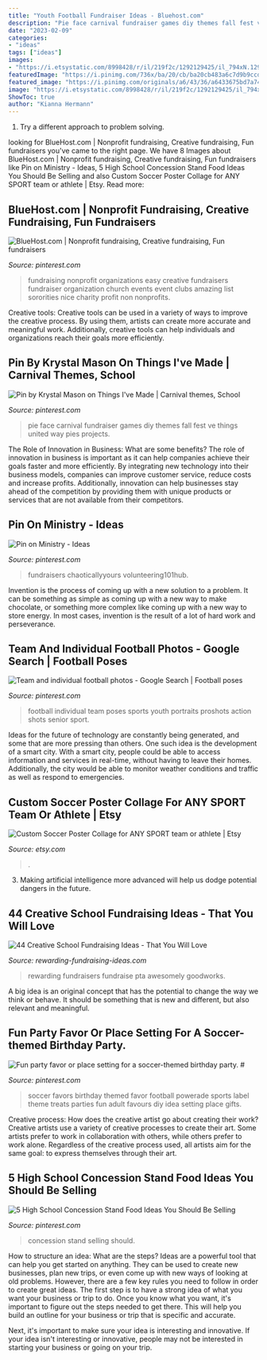 ```yaml
---
title: "Youth Football Fundraiser Ideas - Bluehost.com"
description: "Pie face carnival fundraiser games diy themes fall fest ve things united way pies projects"
date: "2023-02-09"
categories:
- "ideas"
tags: ["ideas"]
images:
- "https://i.etsystatic.com/8998428/r/il/219f2c/1292129425/il_794xN.1292129425_5yib.jpg"
featuredImage: "https://i.pinimg.com/736x/ba/20/cb/ba20cb483a6c7d9b9ccd95a5364957e7.jpg"
featured_image: "https://i.pinimg.com/originals/a6/43/36/a6433675bd7a742e25369dfd25339a78.jpg"
image: "https://i.etsystatic.com/8998428/r/il/219f2c/1292129425/il_794xN.1292129425_5yib.jpg"
ShowToc: true
author: "Kianna Hermann"
---
```



1. Try a different approach to problem solving.

	

		
looking for BlueHost.com | Nonprofit fundraising, Creative fundraising, Fun fundraisers you've came to the right page. We have 8 Images about BlueHost.com | Nonprofit fundraising, Creative fundraising, Fun fundraisers like Pin on Ministry - Ideas, 5 High School Concession Stand Food Ideas You Should Be Selling and also Custom Soccer Poster Collage for ANY SPORT team or athlete | Etsy. Read more:
		
    
## BlueHost.com | Nonprofit Fundraising, Creative Fundraising, Fun Fundraisers

<img loading=lazy src="https://i.pinimg.com/736x/b4/41/37/b441378ff7dc71b92c10cd8fc43d18b8--nonprofit-fundraising-fundraising-ideas.jpg" onerror="this.onerror=null;this.src='https://tse3.mm.bing.net/th?id=OIP.0wvmmA8qfhx0n-zTXrpfeQHaSh&amp;pid=15.1';" alt="BlueHost.com | Nonprofit fundraising, Creative fundraising, Fun fundraisers">

_Source: pinterest.com_

>fundraising nonprofit organizations easy creative fundraisers fundraiser organization church events event clubs amazing list sororities nice charity profit non nonprofits. 

	

Creative tools:
Creative tools can be used in a variety of ways to improve the creative process. By using them, artists can create more accurate and meaningful work. Additionally, creative tools can help individuals and organizations reach their goals more efficiently.

    
## Pin By Krystal Mason On Things I&#039;ve Made | Carnival Themes, School

<img loading=lazy src="https://i.pinimg.com/736x/20/cd/a8/20cda87d5170f24d7f88b4f7bd4924b1--carnival-ideas-carnival-games.jpg" onerror="this.onerror=null;this.src='https://tse3.mm.bing.net/th?id=OIP.ayJg4DJtifkr7Au4LvkQaQHaJ3&amp;pid=15.1';" alt="Pin by Krystal Mason on Things I&#039;ve Made | Carnival themes, School">

_Source: pinterest.com_

>pie face carnival fundraiser games diy themes fall fest ve things united way pies projects. 

	

The Role of Innovation in Business: What are some benefits?
The role of innovation in business is important as it can help companies achieve their goals faster and more efficiently. By integrating new technology into their business models, companies can improve customer service, reduce costs and increase profits. Additionally, innovation can help businesses stay ahead of the competition by providing them with unique products or services that are not available from their competitors.

    
## Pin On Ministry - Ideas

<img loading=lazy src="https://i.pinimg.com/736x/92/54/e0/9254e0e5349f1eda477f726b6994fa82.jpg" onerror="this.onerror=null;this.src='https://tse4.mm.bing.net/th?id=OIP.1uNVcfaxLWlUwFx-hgStwAHaLH&amp;pid=15.1';" alt="Pin on Ministry - Ideas">

_Source: pinterest.com_

>fundraisers chaoticallyyours volunteering101hub. 

	

Invention is the process of coming up with a new solution to a problem. It can be something as simple as coming up with a new way to make chocolate, or something more complex like coming up with a new way to store energy. In most cases, invention is the result of a lot of hard work and perseverance.

    
## Team And Individual Football Photos - Google Search | Football Poses

<img loading=lazy src="https://i.pinimg.com/736x/73/e1/91/73e19106965ac91d3c0b619a4df17675--football-poses-youth-football.jpg" onerror="this.onerror=null;this.src='https://tse1.mm.bing.net/th?id=OIP.a8TnbZqrIjytX-VW2PhJcwHaLH&amp;pid=15.1';" alt="Team and individual football photos - Google Search | Football poses">

_Source: pinterest.com_

>football individual team poses sports youth portraits proshots action shots senior sport. 

	

Ideas for the future of technology are constantly being generated, and some that are more pressing than others. One such idea is the development of a smart city. With a smart city, people could be able to access information and services in real-time, without having to leave their homes. Additionally, the city would be able to monitor weather conditions and traffic as well as respond to emergencies.

    
## Custom Soccer Poster Collage For ANY SPORT Team Or Athlete | Etsy

<img loading=lazy src="https://i.etsystatic.com/8998428/r/il/219f2c/1292129425/il_794xN.1292129425_5yib.jpg" onerror="this.onerror=null;this.src='https://tse1.mm.bing.net/th?id=OIP.dSD_sQuoD5LZOYt_DaiM8wHaJ3&amp;pid=15.1';" alt="Custom Soccer Poster Collage for ANY SPORT team or athlete | Etsy">

_Source: etsy.com_

>. 

	

3. Making artificial intelligence more advanced will help us dodge potential dangers in the future.

    
## 44 Creative School Fundraising Ideas - That You Will Love

<img loading=lazy src="https://www.rewarding-fundraising-ideas.com/images/44-creative-school-ideas.jpg" onerror="this.onerror=null;this.src='https://tse1.mm.bing.net/th?id=OIP._oDO-AyjwQkteLm3zOMobAHaLH&amp;pid=15.1';" alt="44 Creative School Fundraising Ideas - That You Will Love">

_Source: rewarding-fundraising-ideas.com_

>rewarding fundraisers fundraise pta awesomely goodworks. 

	

A big idea is an original concept that has the potential to change the way we think or behave. It should be something that is new and different, but also relevant and meaningful.

    
## Fun Party Favor Or Place Setting For A Soccer-themed Birthday Party. #

<img loading=lazy src="https://i.pinimg.com/originals/a6/43/36/a6433675bd7a742e25369dfd25339a78.jpg" onerror="this.onerror=null;this.src='https://tse4.mm.bing.net/th?id=OIP.XcrV8SbKX8KE2anDltOLkgDMEy&amp;pid=15.1';" alt="Fun party favor or place setting for a soccer-themed birthday party. #">

_Source: pinterest.com_

>soccer favors birthday themed favor football powerade sports label theme treats parties fun adult favours diy idea setting place gifts. 

	

Creative process: How does the creative artist go about creating their work?
Creative artists use a variety of creative processes to create their art. Some artists prefer to work in collaboration with others, while others prefer to work alone. Regardless of the creative process used, all artists aim for the same goal: to express themselves through their art.

    
## 5 High School Concession Stand Food Ideas You Should Be Selling

<img loading=lazy src="https://i.pinimg.com/736x/ba/20/cb/ba20cb483a6c7d9b9ccd95a5364957e7.jpg" onerror="this.onerror=null;this.src='https://tse3.mm.bing.net/th?id=OIP.edvj6CgITz6OdZP2e6tftAHaDk&amp;pid=15.1';" alt="5 High School Concession Stand Food Ideas You Should Be Selling">

_Source: pinterest.com_

>concession stand selling should. 

	

How to structure an idea: What are the steps?
Ideas are a powerful tool that can help you get started on anything. They can be used to create new businesses, plan new trips, or even come up with new ways of looking at old problems. However, there are a few key rules you need to follow in order to create great ideas.
The first step is to have a strong idea of what you want your business or trip to do. Once you know what you want, it's important to figure out the steps needed to get there. This will help you build an outline for your business or trip that is specific and accurate.

Next, it's important to make sure your idea is interesting and innovative. If your idea isn't interesting or innovative, people may not be interested in starting your business or going on your trip.

